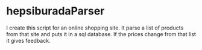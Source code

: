 # hepsiburadaParser


I create this script for an online shopping site. It parse a list of products from that site and puts it in a sql database. If the prices change from that list it gives feedback.
